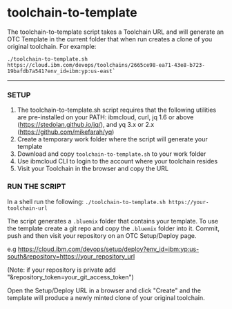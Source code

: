 # toolchain-to-template

The toolchain-to-template script takes a Toolchain URL and will generate an OTC Template in the current folder that when run creates a clone of you original toolchain. For example:
```
./toolchain-to-template.sh https://cloud.ibm.com/devops/toolchains/2665ce98-ea71-43e8-b723-19bafdb7a541?env_id=ibm:yp:us-east`
```

---
### SETUP
1) The toolchain-to-template.sh script requires that the following utilities are pre-installed on your PATH: ibmcloud, curl, jq 1.6 or above (https://stedolan.github.io/jq/), and yq 3.x or 2.x (https://github.com/mikefarah/yq) 
2) Create a temporary work folder where the script will generate your template
3) Download and copy `toolchain-to-template.sh` to your work folder
4) Use ibmcloud CLI to login to the account where your toolchain resides
5) Visit your Toolchain in the browser and copy the URL

### RUN THE SCRIPT
In a shell run the following: `./toolchain-to-template.sh https://your-toolchain-url`

The script generates a `.bluemix` folder that contains your template. To use the template create a git repo and
copy the `.bluemix` folder into it. Commit, push and then visit your repository on an OTC Setup/Deploy page.

e.g https://cloud.ibm.com/devops/setup/deploy?env_id=ibm:yp:us-south&repository=https://your_repository_url

(Note: if your repository is private add "&repository_token=your_git_access_token")

Open the Setup/Deploy URL in a browser and click "Create" and the template will produce a newly minted clone of your original toolchain.

